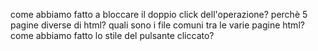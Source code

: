 come abbiamo fatto a bloccare il doppio click dell'operazione?
perchè 5 pagine diverse di html?
quali sono i file comuni tra le varie pagine html?
come abbiamo fatto lo stile del pulsante cliccato?
